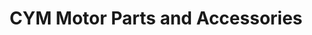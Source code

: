---
title: "CYM Motor Parts and Accessories"
url: /imus/cym-motor-parts-and-accessories/
shop: motorcycle
---